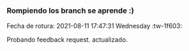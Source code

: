 ### Rompiendo los branch se aprende :)
Fecha de rotura: 2021-08-11 17:47:31 Wednesday :tw-1f603:

Probando feedback request.
actualizado.